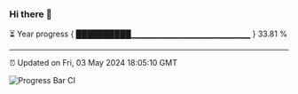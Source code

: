 ### Hi there 👋

⏳ Year progress { ██████████▁▁▁▁▁▁▁▁▁▁▁▁▁▁▁▁▁▁▁▁ } 33.81 %

---

⏰ Updated on Fri, 03 May 2024 18:05:10 GMT

![Progress Bar CI](https://github.com/liununu/liununu/workflows/Progress%20Bar%20CI/badge.svg)
